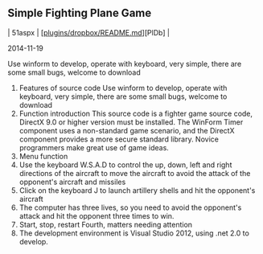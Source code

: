 
## Simple Fighting Plane Game
| 51aspx | [[plugins/dropbox/README.md](https://www.51aspx.com/code/BURFighterGame)][PlDb] |

2014-11-19




Use winform to develop, operate with keyboard, very simple, there are some small bugs, welcome to download


1. Features of source code
       Use winform to develop, operate with keyboard, very simple, there are some small bugs, welcome to download
2. Function introduction
       This source code is a fighter game source code, DirectX 9.0 or higher version must be installed. The WinForm Timer component uses a non-standard game scenario, and the DirectX component provides a more secure standard library. Novice programmers make great use of game ideas.
3. Menu function
  1. Use the keyboard W.S.A.D to control the up, down, left and right directions of the aircraft to move the aircraft to avoid the attack of the opponent's aircraft and missiles
  2. Click on the keyboard J to launch artillery shells and hit the opponent's aircraft
  3. The computer has three lives, so you need to avoid the opponent's attack and hit the opponent three times to win.
  4. Start, stop, restart
Fourth, matters needing attention
  1. The development environment is Visual Studio 2012, using .net 2.0 to develop.
